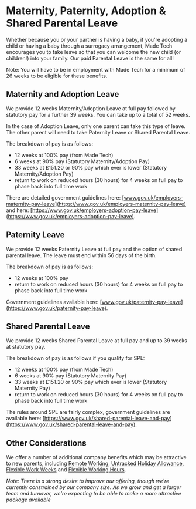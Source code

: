 # Maternity, Paternity, Adoption & Shared Parental Leave

Whether because you or your partner is having a baby, if you're adopting a child or having a baby through a surrogacy arrangement, Made Tech encourages you to take leave so that you can welcome the new child (or children!) into your family.
Our paid Parental Leave is the same for all!

Note: You will have to be in employment with Made Tech for a minimum of 26 weeks to be eligible for these benefits.

## Maternity and Adoption Leave

We provide 12 weeks Maternity/Adoption Leave at full pay followed by statutory pay for a further 39 weeks. You can take up to a total of 52 weeks.

In the case of Adoption Leave, only one parent can take this type of leave. The other parent will need to take Paternity Leave or Shared Parental Leave.

The breakdown of pay is as follows:

- 12 weeks at 100% pay (from Made Tech)
- 6 weeks at 90% pay (Statutory Maternity/Adoption Pay)
- 33 weeks at £151.20 or 90% pay which ever is lower (Statutory Maternity/Adoption Pay)
- return to work on reduced hours (30 hours) for 4 weeks on full pay to phase back into full time work

There are detailed government guidelines here: [www.gov.uk/employers-maternity-pay-leave](https://www.gov.uk/employers-maternity-pay-leave) and here: [https://www.gov.uk/employers-adoption-pay-leave](https://www.gov.uk/employers-adoption-pay-leave).

## Paternity Leave

We provide 12 weeks Paternity Leave at full pay and the option of shared parental leave. The leave must end within 56 days of the birth.

The breakdown of pay is as follows:

- 12 weeks at 100% pay
- return to work on reduced hours (30 hours) for 4 weeks on full pay to phase back into full time work

Government guidelines available here: [www.gov.uk/paternity-pay-leave](https://www.gov.uk/paternity-pay-leave).

## Shared Parental Leave

We provide 12 weeks Shared Parental Leave at full pay and up to 39 weeks at statutory pay.

The breakdown of pay is as follows if you qualify for SPL:

- 12 weeks at 100% pay (from Made Tech)
- 6 weeks at 90% pay (Statutory Maternity Pay)
- 33 weeks at £151.20 or 90% pay which ever is lower (Statutory Maternity Pay)
- return to work on reduced hours (30 hours) for 4 weeks on full pay to phase back into full time work

The rules around SPL are fairly complex, government guidelines are available here: [https://www.gov.uk/shared-parental-leave-and-pay](https://www.gov.uk/shared-parental-leave-and-pay).

## Other Considerations

We offer a number of additional company benefits which may be attractive to new parents, including [Remote Working](../../benefits/remote_working.md), [Untracked Holiday Allowance](../../benefits/flexible_holiday.md), [Flexible Work Weeks](../../benefits/flexible_working.md) and [Flexible Working Hours](../../benefits/working_hours.md).

_Note: There is a strong desire to improve our offering, though we're currently constrained by our company size. As we grow and get a larger team and turnover, we're expecting to be able to make a more attractive package available_
